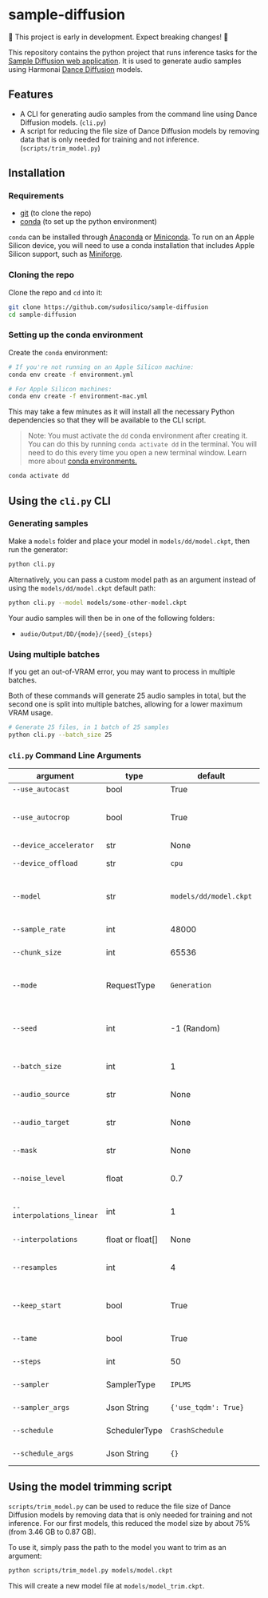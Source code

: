 # sample-diffusion

🚧 This project is early in development. Expect breaking changes! 🚧

This repository contains the python project that runs inference tasks for the [Sample Diffusion web application](https://github.com/sudosilico/sample-diffusion-app). It is used to generate audio samples using Harmonai [Dance Diffusion](https://github.com/Harmonai-org/sample-generator) models.

## Features

- A CLI for generating audio samples from the command line using Dance Diffusion models. (`cli.py`)
- A script for reducing the file size of Dance Diffusion models by removing data that is only needed for training and not inference. (`scripts/trim_model.py`)

## Installation

### Requirements

- [git](https://git-scm.com/downloads) (to clone the repo)
- [conda](https://docs.conda.io/en/latest/) (to set up the python environment)

`conda` can be installed through [Anaconda](https://www.anaconda.com) or [Miniconda](https://docs.conda.io/en/latest/miniconda.html). To run on an Apple Silicon device, you will need to use a conda installation that includes Apple Silicon support, such as [Miniforge](https://github.com/conda-forge/miniforge).

### Cloning the repo

Clone the repo and `cd` into it:

```sh
git clone https://github.com/sudosilico/sample-diffusion
cd sample-diffusion
```

### Setting up the conda environment

Create the `conda` environment:

```sh
# If you're not running on an Apple Silicon machine:
conda env create -f environment.yml

# For Apple Silicon machines:
conda env create -f environment-mac.yml
```

This may take a few minutes as it will install all the necessary Python dependencies so that they will be available to the CLI script.

> Note: You must activate the `dd` conda environment after creating it. You can do this by running `conda activate dd` in the terminal. You will need to do this every time you open a new terminal window. Learn more about [conda environments.](https://docs.conda.io/projects/conda/en/latest/user-guide/concepts/environments.html)

```sh
conda activate dd
```

## Using the `cli.py` CLI

### Generating samples

Make a `models` folder and place your model in `models/dd/model.ckpt`, then run the generator:

```sh
python cli.py
```

Alternatively, you can pass a custom model path as an argument instead of using the `models/dd/model.ckpt` default path:

```sh
python cli.py --model models/some-other-model.ckpt
```

Your audio samples will then be in one of the following folders:

- `audio/Output/DD/{mode}/{seed}_{steps}`

### Using multiple batches

If you get an out-of-VRAM error, you may want to process in multiple batches.

Both of these commands will generate 25 audio samples in total, but the second one is split into multiple batches, allowing for a lower maximum VRAM usage.

```sh
# Generate 25 files, in 1 batch of 25 samples
python cli.py --batch_size 25
```

### `cli.py` Command Line Arguments

| argument                  | type             | default                | desc                                                                                   |
|---------------------------|------------------|------------------------|----------------------------------------------------------------------------------------|
| `--use_autocast`          | bool             | True                   | Use autocast.                                                                          |
| `--use_autocrop`          | bool             | True                   | Use autocrop (automatically crops audio provided to chunk_size).                       |
| `--device_accelerator`    | str              | None                   | Device of execution.                                                                   |
| `--device_offload`        | str              | `cpu`                  | Device to store models when not in use.                                                |
| `--model`                 | str              | `models/dd/model.ckpt` | Path to the model checkpoint file to be used (default: models/dd/model.ckpt).          |
| `--sample_rate`           | int              | 48000                  | The samplerate the model was trained on.                                               |
| `--chunk_size`            | int              | 65536                  | The native chunk size of the model.                                                    |
| `--mode`                  | RequestType      | `Generation`           | The mode of operation (Generation, Variation, Interpolation, Inpainting or Extension). |
| `--seed`                  | int              | -1 (Random)            | The seed used for reproducable outputs. Leave empty for random seed.                   |
| `--batch_size`            | int              | 1                      | The maximal number of samples to be produced per batch.                                |
| `--audio_source`          | str              | None                   | Path to the audio source.                                                              |
| `--audio_target`          | str              | None                   | Path to the audio target (used for interpolations).                                    |
| `--mask`                  | str              | None                   | Path to the mask tensor (used for inpainting).                                         |
| `--noise_level`           | float            | 0.7                    | The noise level used for variations & interpolations.                                  |
| `--interpolations_linear` | int              | 1                      | The number of interpolations, even spacing.                                            |
| `--interpolations`        | float or float[] | None                   | The interpolation positions.                                                           |
| `--resamples`             | int              | 4                      | Number of resampling steps in conventional samplers for inpainting.                    |
| `--keep_start`            | bool             | True                   | Keep beginning of audio provided(only applies to mode Extension).                      |
| `--tame`                  | bool             | True                   | Decrease output by 3db, then clip.                                                     |
| `--steps`                 | int              | 50                     | The number of steps for the sampler.                                                   |
| `--sampler`               | SamplerType      | `IPLMS`                | The sampler used for the diffusion model.                                              |
| `--sampler_args`          | Json String      | `{'use_tqdm': True}`   | Additional arguments of the DD sampler.                                                |
| `--schedule`              | SchedulerType    | `CrashSchedule`        | The schedule used for the diffusion model.                                             |
| `--schedule_args`         | Json String      | `{}`                   | Additional arguments of the DD schedule.                                               |


## Using the model trimming script

`scripts/trim_model.py` can be used to reduce the file size of Dance Diffusion models by removing data that is only needed for training and not inference. For our first models, this reduced the model size by about 75% (from 3.46 GB to 0.87 GB).

To use it, simply pass the path to the model you want to trim as an argument:

```sh
python scripts/trim_model.py models/model.ckpt
```

This will create a new model file at `models/model_trim.ckpt`.
